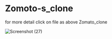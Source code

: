 # Zomoto-s_clone

 for more detail click on file as above Zomato_clone
 
 
![Screenshot (27)](https://user-images.githubusercontent.com/106178304/209246960-71b1232f-f2fb-4ed8-9d43-aad8ec8e1a47.png)
